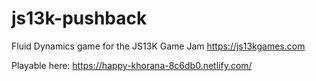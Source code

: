 # js13k-pushback
Fluid Dynamics game for the JS13K Game Jam https://js13kgames.com

Playable here: https://happy-khorana-8c6db0.netlify.com/

